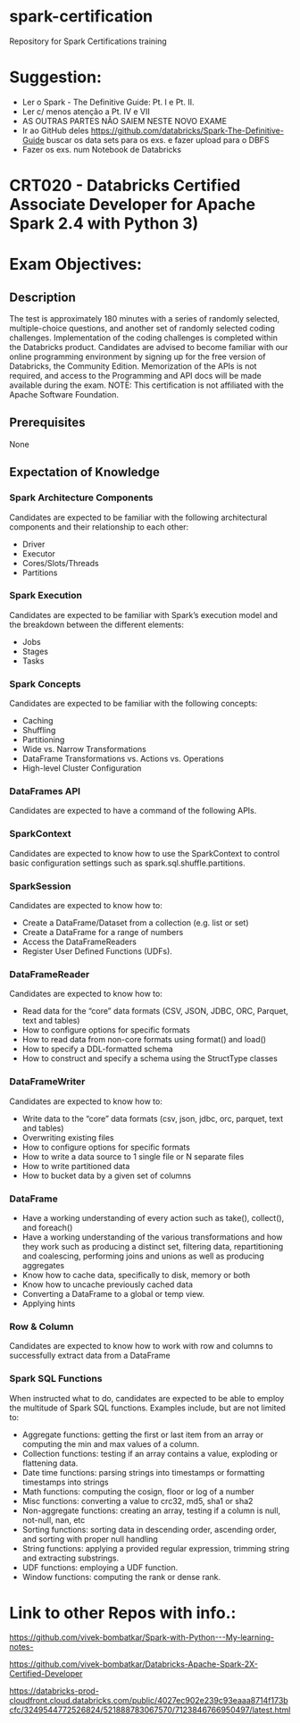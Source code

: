 # spark-certification
Repository for Spark Certifications training

# Suggestion:
  - Ler o Spark - The Definitive Guide: Pt. I e Pt. II.
  - Ler c/ menos atenção a Pt. IV e VII
  - AS OUTRAS PARTES NÃO SAIEM NESTE NOVO EXAME
  - Ir ao GitHub deles https://github.com/databricks/Spark-The-Definitive-Guide buscar os data sets para os exs. e fazer upload para o DBFS
  - Fazer os exs. num Notebook de Databricks

# CRT020 - Databricks Certified Associate Developer for Apache Spark 2.4 with Python 3)
# Exam Objectives:

## Description
The test is approximately 180 minutes with a series of randomly selected, multiple-choice questions, and another set of randomly selected coding challenges. Implementation of the coding challenges is completed within the Databricks product. Candidates are advised to become familiar with our online programming environment by signing up for the free version of Databricks, the Community Edition. Memorization of the APIs is not required, and access to the Programming and API docs will be made available during the exam.
NOTE: This certification is not affiliated with the Apache Software Foundation.
## Prerequisites
None
## Expectation of Knowledge
### Spark Architecture Components
Candidates are expected to be familiar with the following architectural components and their relationship to each other:
- Driver
- Executor
- Cores/Slots/Threads
- Partitions
### Spark Execution
Candidates are expected to be familiar with Spark’s execution model and the breakdown between the different elements:
- Jobs
- Stages
- Tasks
### Spark Concepts
Candidates are expected to be familiar with the following concepts:
- Caching
- Shuffling
- Partitioning
- Wide vs. Narrow Transformations
- DataFrame Transformations vs. Actions vs. Operations
- High-level Cluster Configuration
### DataFrames API
Candidates are expected to have a command of the following APIs.
### SparkContext
Candidates are expected to know how to use the SparkContext to control basic configuration settings such as spark.sql.shuffle.partitions.
### SparkSession
Candidates are expected to know how to:
- Create a DataFrame/Dataset from a collection (e.g. list or set)
- Create a DataFrame for a range of numbers
- Access the DataFrameReaders
- Register User Defined Functions (UDFs).
### DataFrameReader
Candidates are expected to know how to:
- Read data for the “core” data formats (CSV, JSON, JDBC, ORC, Parquet, text and tables)
- How to configure options for specific formats
- How to read data from non-core formats using format() and load()
- How to specify a DDL-formatted schema
- How to construct and specify a schema using the StructType classes
### DataFrameWriter
Candidates are expected to know how to:
- Write data to the “core” data formats (csv, json, jdbc, orc, parquet, text and tables)
- Overwriting existing files
-  How to configure options for specific formats
- How to write a data source to 1 single file or N separate files
- How to write partitioned data
- How to bucket data by a given set of columns
### DataFrame
- Have a working understanding of every action such as take(), collect(), and foreach()
- Have a working understanding of the various transformations and how they work such as producing a distinct set, filtering data, repartitioning and coalescing, performing joins and unions as well as producing aggregates
- Know how to cache data, specifically to disk, memory or both
- Know how to uncache previously cached data
- Converting a DataFrame to a global or temp view.
- Applying hints
### Row & Column
Candidates are expected to know how to work with row and columns to successfully extract data from a DataFrame
### Spark SQL Functions
When instructed what to do, candidates are expected to be able to employ the multitude of Spark SQL functions. Examples include, but are not limited to:
- Aggregate functions: getting the first or last item from an array or computing the min and max values of a column.
- Collection functions: testing if an array contains a value, exploding or flattening data.
- Date time functions: parsing strings into timestamps or formatting timestamps into strings
- Math functions: computing the cosign, floor or log of a number
- Misc functions: converting a value to crc32, md5, sha1 or sha2
- Non-aggregate functions: creating an array, testing if a column is null, not-null, nan, etc
- Sorting functions: sorting data in descending order, ascending order, and sorting with proper null handling
- String functions: applying a provided regular expression, trimming string and extracting substrings.
- UDF functions: employing a UDF function.
- Window functions: computing the rank or dense rank.

# Link to other Repos with info.:

https://github.com/vivek-bombatkar/Spark-with-Python---My-learning-notes-

https://github.com/vivek-bombatkar/Databricks-Apache-Spark-2X-Certified-Developer

https://databricks-prod-cloudfront.cloud.databricks.com/public/4027ec902e239c93eaaa8714f173bcfc/3249544772526824/521888783067570/7123846766950497/latest.html
